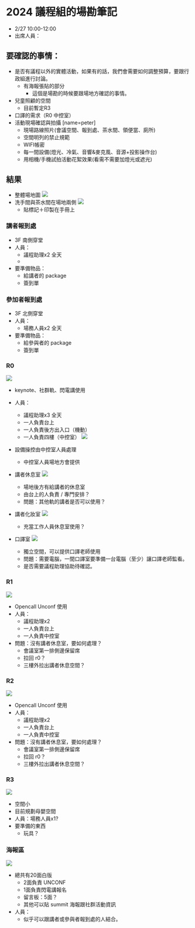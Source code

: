 # 2024 議程組的場勘筆記
- 2/27 10:00-12:00
- 出席人員：

## 要確認的事情：
- 是否有議程以外的實體活動，如果有的話，我們會需要如何調整預算，要跟行政組進行討論。
    - 有海報張貼的部分 
        - 這個是場勘的時候要跟場地方確認的事情。
- 兒童照顧的空間
    - 目前暫定R3
- 口譯的需求（R0 中控室）
- 活動現場確認與拍攝 [name=peter]
  - 現場路線照片(會議空間、報到處、茶水間、領便當、廁所)
  - 空間明列的禁止規範
  - WIFI帳密
  - 每一間設備(燈光、冷氣、音響&麥克風、音源+投影操作台)
  - 用相機/手機試拍活動花絮效果(看需不需要加燈光或遮光)

## 結果
- 整體場地圖
![](https://s3-ap-northeast-1.amazonaws.com/g0v-hackmd-images/uploads/upload_7c39557837e08ab6bb72763c72333c94.JPG)
- 洗手間與茶水間在場地兩側
![](https://s3-ap-northeast-1.amazonaws.com/g0v-hackmd-images/uploads/upload_7d5bb217b84b7defaf82c68d2f8a747e.JPG)
    - 貼標記＋印製在手冊上
### 講者報到處
- 3F 南側穿堂
- 人員：
    - 議程助理x2 全天
    - 
- 要準備物品：
    - 給講者的 package
    - 簽到單

### 參加者報到處
- 3F 北側穿堂
- 人員：
    - 場務人員x2 全天
- 要準備物品：
    - 給參與者的 package
    - 簽到單

### R0 
![](https://s3-ap-northeast-1.amazonaws.com/g0v-hackmd-images/uploads/upload_2d029d38de98aae20199ab3b9bd3d6bb.JPG)

- keynote、社群軌、閃電講使用
- 人員：
    - 議程助理x3 全天
    - 一人負責台上
    - 一人負責後方出入口（機動）
    - 一人負責四樓（中控室）
![](https://s3-ap-northeast-1.amazonaws.com/g0v-hackmd-images/uploads/upload_fe53f05cb18c62b57cda7302b6290789.JPG)

- 設備操控由中控室人員處理
    - 中控室人員場地方會提供
- 講者休息室
![](https://s3-ap-northeast-1.amazonaws.com/g0v-hackmd-images/uploads/upload_fd6e1bbf27c17dc7fda5e16bd4f1c0fa.JPG)
    - 場地後方有給講者的休息室
    - 由台上的人負責 / 專門安排？
    - 問題：其他軌的講者是否可以使用？
- 講者化妝室
![](https://s3-ap-northeast-1.amazonaws.com/g0v-hackmd-images/uploads/upload_76074c97e17f942ebcf2491dd643d56e.JPG)
    - 充當工作人員休息室使用？
    
- 口譯室
![](https://s3-ap-northeast-1.amazonaws.com/g0v-hackmd-images/uploads/upload_ac2b6e1555144298200ed03aa24a7974.JPG)
    - 獨立空間，可以提供口譯老師使用
    - 問題：需要電腦，一間口譯室要準備一台電腦（至少）讓口譯老師監看。
    - 是否需要議程助理協助待確認。
### R1
![](https://s3-ap-northeast-1.amazonaws.com/g0v-hackmd-images/uploads/upload_08a100fa8788ea8d5ecc5847035b7920.JPG)

- Opencall Unconf 使用
- 人員：
    - 議程助理x2 
    - 一人負責台上
    - 一人負責中控室
- 問題：沒有講者休息室，要如何處理？
    - 會議室第一排側邊保留席
    - 拉回 r0？
    - 三樓外拉出講者休息空間？
### R2
![](https://s3-ap-northeast-1.amazonaws.com/g0v-hackmd-images/uploads/upload_2d161ffe3f585ad50be7dc87f91b5424.JPG)
- Opencall Unconf 使用
- 人員：
    - 議程助理x2 
    - 一人負責台上
    - 一人負責中控室
- 問題：沒有講者休息室，要如何處理？
    - 會議室第一排側邊保留席
    - 拉回 r0？
    - 三樓外拉出講者休息空間？
### R3
![](https://s3-ap-northeast-1.amazonaws.com/g0v-hackmd-images/uploads/upload_5d4473ee4da07c916c66ff0f15b6e76e.JPG)
- 空間小
- 目前規劃母嬰空間
- 人員：場務人員x1?
- 要準備的東西
    - 玩具？
### 海報區
![](https://s3-ap-northeast-1.amazonaws.com/g0v-hackmd-images/uploads/upload_8cb57b653f61c07ad163e4e02866b636.JPG)
- 總共有20面白版
    - 2面負責 UNCONF
    - 1面負責閃電講報名
    - 留言板：5面？
    - 其他可以貼 summit 海報跟社群活動資訊
- 人員：
    - 似乎可以跟講者或參與者報到處的人結合。